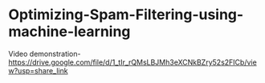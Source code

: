# Optimizing-Spam-Filtering-using-machine-learning

Video demonstration-https://drive.google.com/file/d/1_tIr_rQMsLBJMh3eXCNkBZry52s2FICb/view?usp=share_link
